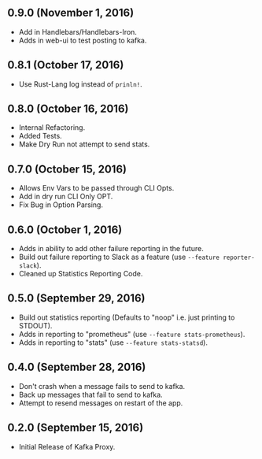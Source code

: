 ## 0.9.0 (November 1, 2016)

- Add in Handlebars/Handlebars-Iron.
- Adds in web-ui to test posting to kafka.

## 0.8.1 (October 17, 2016)

- Use Rust-Lang log instead of `prinln!`.

## 0.8.0 (October 16, 2016)

- Internal Refactoring.
- Added Tests.
- Make Dry Run not attempt to send stats.

## 0.7.0 (October 15, 2016)

- Allows Env Vars to be passed through CLI Opts.
- Add in dry run CLI Only OPT.
- Fix Bug in Option Parsing.

## 0.6.0 (October 1, 2016)

- Adds in ability to add other failure reporting in the future.
- Build out failure reporting to Slack as a feature (use `--feature reporter-slack`).
- Cleaned up Statistics Reporting Code.

## 0.5.0 (September 29, 2016)

- Build out statistics reporting (Defaults to "noop" i.e. just printing to STDOUT).
- Adds in reporting to "prometheus" (use `--feature stats-prometheus`).
- Adds in reporting to "stats" (use `--feature stats-statsd`).

## 0.4.0 (September 28, 2016)

- Don't crash when a message fails to send to kafka.
- Back up messages that fail to send to kafka.
- Attempt to resend messages on restart of the app.

## 0.2.0 (September 15, 2016)

- Initial Release of Kafka Proxy.

